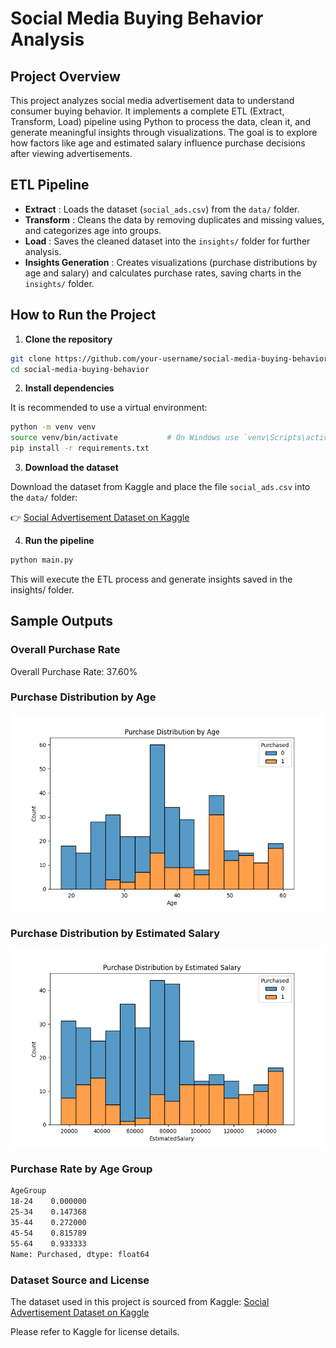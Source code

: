 # Social Media Buying Behavior Analysis


## Project Overview
This project analyzes social media advertisement data to understand consumer buying behavior. It implements a complete ETL (Extract, Transform, Load) pipeline using Python to process the data, clean it, and generate meaningful insights through visualizations.
The goal is to explore how factors like age and estimated salary influence purchase decisions after viewing advertisements.


## ETL Pipeline

-  **Extract** : Loads the dataset (`social_ads.csv`) from the `data/` folder.
-  **Transform** : Cleans the data by removing duplicates and missing values, and categorizes age into groups.
-  **Load** : Saves the cleaned dataset into the `insights/` folder for further analysis.
-  **Insights Generation** : Creates visualizations (purchase distributions by age and salary) and calculates purchase rates, saving charts in the `insights/` folder.


## How to Run the Project

1. **Clone the repository**

```bash
git clone https://github.com/your-username/social-media-buying-behavior.git
cd social-media-buying-behavior
```

  
2. **Install dependencies**

It is recommended to use a virtual environment:

```bash
python -m venv venv
source venv/bin/activate           # On Windows use `venv\Scripts\activate`
pip install -r requirements.txt
```


3. **Download the dataset**

Download the dataset from Kaggle and place the file `social_ads.csv` into the `data/` folder:

👉 [Social Advertisement Dataset on Kaggle](https://www.kaggle.com/datasets/sakshisatre/social-advertisement-dataset/data)



4. **Run the pipeline**

```bash
python main.py
```
This will execute the ETL process and generate insights saved in the insights/ folder.


## Sample Outputs


### Overall Purchase Rate
Overall Purchase Rate: 37.60%


### Purchase Distribution by Age
![Purchase by Age](insights/purchase_by_age.png)

### Purchase Distribution by Estimated Salary
![Purchase by Salary](insights/purchase_by_salary.png)


### Purchase Rate by Age Group
``` bash
AgeGroup
18-24    0.000000
25-34    0.147368
35-44    0.272000
45-54    0.815789
55-64    0.933333
Name: Purchased, dtype: float64
```


### Dataset Source and License

The dataset used in this project is sourced from Kaggle:
[Social Advertisement Dataset on Kaggle](https://www.kaggle.com/datasets/sakshisatre/social-advertisement-dataset/data)

Please refer to Kaggle for license details.

